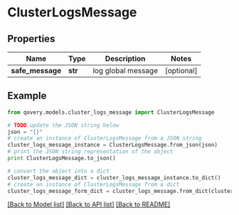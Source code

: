 # ClusterLogsMessage


## Properties
Name | Type | Description | Notes
------------ | ------------- | ------------- | -------------
**safe_message** | **str** | log global message | [optional] 

## Example

```python
from qovery.models.cluster_logs_message import ClusterLogsMessage

# TODO update the JSON string below
json = "{}"
# create an instance of ClusterLogsMessage from a JSON string
cluster_logs_message_instance = ClusterLogsMessage.from_json(json)
# print the JSON string representation of the object
print ClusterLogsMessage.to_json()

# convert the object into a dict
cluster_logs_message_dict = cluster_logs_message_instance.to_dict()
# create an instance of ClusterLogsMessage from a dict
cluster_logs_message_form_dict = cluster_logs_message.from_dict(cluster_logs_message_dict)
```
[[Back to Model list]](../README.md#documentation-for-models) [[Back to API list]](../README.md#documentation-for-api-endpoints) [[Back to README]](../README.md)



